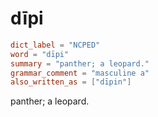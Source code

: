 # dīpi

``` toml
dict_label = "NCPED"
word = "dīpi"
summary = "panther; a leopard."
grammar_comment = "masculine a"
also_written_as = ["dīpin"]
```

panther; a leopard.


